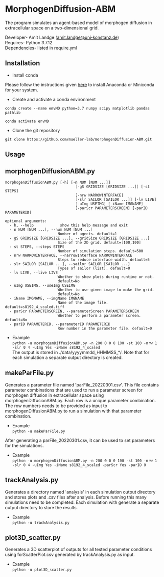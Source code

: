 # MorphogenDiffusion-ABM

The program simulates an agent-based model of morphogen diffusion in extracellular space on a two-dimensional grid.

Developer- Amit Landge (amit.landge@uni-konstanz.de)  
Requires- Python 3.7.12  
Dependencies- listed in require.yml  

## Installation
 - Install conda

 Please follow the instructions given [here](https://docs.conda.io/projects/conda/en/latest/user-guide/install/index.html) to install Anaconda or Miniconda for your system.  

 - Create and activate a conda environment

 ```conda create --name envMD python=3.7 numpy scipy matplotlib pandas pathlib```

 ```conda activate envMD```

 - Clone the git repository

 ```git clone https://github.com/mueller-lab/morphogenDiffusion-ABM.git```

## Usage

## morphogenDiffusionABM.py
```
morphogenDiffusionABM.py [-h] [-n NUM [NUM ...]]
                                [-gS GRIDSIZE [GRIDSIZE ...]] [-st STEPS]
                                [-nrw NARROWINTERFACE]
                                [-slr SAILOR [SAILOR ...]] [-lv LIVE]
                                [-uImg USEIMG] [-iName IMGNAME]
                                [-parScr PARAMETERSCREEN] [-parID PARAMETERID]
```
```
optional arguments:
  - h, --help            show this help message and exit
  - n NUM [NUM ...], --num NUM [NUM ...]
                        Number of agents. default=1
  - gS GRIDSIZE [GRIDSIZE ...], --gridSize GRIDSIZE [GRIDSIZE ...]
                        Size of the 2D grid. default=[100,100]
  - st STEPS, --steps STEPS
                        Number of simulation steps. default=500
  - nrw NARROWINTERFACE, --narrowInterface NARROWINTERFACE
                        Steps to reduce interface width. default=5
  - slr SAILOR [SAILOR ...], --sailor SAILOR [SAILOR ...]
                        Types of sailor (list). default=0
  - lv LIVE, --live LIVE
                        Whether to show plots during runtime or not.
                        default=No
  - uImg USEIMG, --useImg USEIMG
                        Whether to use given image to make the grid.
                        default=No
  - iName IMGNAME, --imgName IMGNAME
                        Name of the image file. default=s8192_4_scaled.tiff
  - parScr PARAMETERSCREEN, --parameterScreen PARAMETERSCREEN
                        Whether to perform a parameter screen. default=No
  - parID PARAMETERID, --parameterID PARAMETERID
                        Row number in the parameter file. default=0
```

- Example  
```python -u morphogenDiffusionABM.py -n 200 0 0 0 100 -st 100 -nrw 1 -slr 0 4 -uImg Yes -iName s8192_4_scaled```  
The output is stored in ./data/yyyymmdd_HHMMSS_*/. Note that for each simulation a separate output directory is created.

## makeParFile.py
Generates a parameter file named 'parFile_20220301.csv'. This file contains parameter combinations that are used to run a parameter
screen for morphogen diffusion in extracellular space using morphogenDiffusionABM.py. Each row is a unique parameter combination. The
row numbers needs to be provided as input to morphogenDiffusionABM.py to run a simulation with that parameter combination.

- Example  
```python -u makeParFile.py```

After generating a parFile_20220301.csv, it can be used to set parameters for the simulations.

- Example  
```python -u morphogenDiffusionABM.py -n 200 0 0 0 100 -st 100 -nrw 1 -slr 0 4 -uImg Yes -iName s8192_4_scaled -parScr Yes -parID 0```


## trackAnalysis.py
Generates a directory named 'analysis' in each simulation output directory and stores plots and .csv files after analysis. Before running this
many simulations need to be completed. Each simulation with generate a separate output directory to store the results.

- Example  
```python -u trackAnalysis.py```

## plot3D_scatter.py
Generates a 3D scatterplot of outputs for all tested parameter conditions using forScatterPlot.csv generated by trackAnalysis.py as input.

- Example  
```python -u plot3D_scatter.py```
